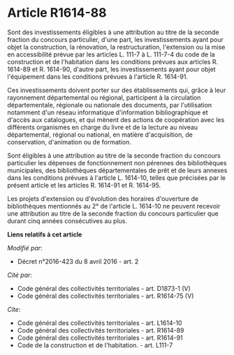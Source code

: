 # Article R1614-88

Sont des investissements éligibles à une attribution au titre de la seconde fraction du concours particulier, d'une part, les
investissements ayant pour objet la construction, la rénovation, la restructuration, l'extension ou la mise en accessibilité
prévue par les articles L. 111-7 à L. 111-7-4 du code de la construction et de l'habitation dans les conditions prévues aux
articles R. 1614-89 et R. 1614-90, d'autre part, les investissements ayant pour objet l'équipement dans les conditions
prévues à l'article R. 1614-91. 

Ces investissements doivent porter sur des établissements qui, grâce à leur rayonnement départemental ou régional,
participent à la circulation départementale, régionale ou nationale des documents, par l'utilisation notamment d'un réseau
informatique d'information bibliographique et d'accès aux catalogues, et qui mènent des actions de coopération avec les
différents organismes en charge du livre et de la lecture au niveau départemental, régional ou national, en matière
d'acquisition, de conservation, d'animation ou de formation. 

Sont éligibles à une attribution au titre de la seconde fraction du concours particulier les dépenses de fonctionnement non
pérennes des bibliothèques municipales, des bibliothèques départementales de prêt et de leurs annexes dans les conditions
prévues à l'article L. 1614-10, telles que précisées par le présent article et les articles R. 1614-91 et R. 1614-95. 

Les projets d'extension ou d'évolution des horaires d'ouverture de bibliothèques mentionnés au 2° de l'article L. 1614-10 ne
peuvent recevoir une attribution au titre de la seconde fraction du concours particulier que durant cinq années consécutives
au plus.

**Liens relatifs à cet article**

_Modifié par_:

  - Décret n°2016-423 du 8 avril 2016 - art. 2

_Cité par_:

  - Code général des collectivités territoriales - art. D1873-1 (V)
  - Code général des collectivités territoriales - art. R1614-75 (V)

_Cite_:

  - Code général des collectivités territoriales - art. L1614-10
  - Code général des collectivités territoriales - art. R1614-89
  - Code général des collectivités territoriales - art. R1614-91
  - Code de la construction et de l'habitation. - art. L111-7
